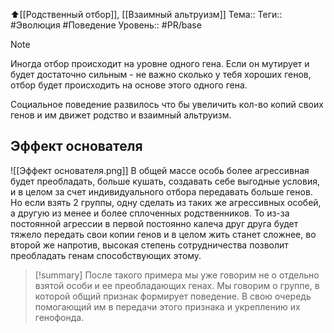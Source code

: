 ⬆️[[Родственный отбор]], [[Взаимный альтруизм]]
Тема:: 
Теги:: #Эволюция #Поведение
Уровень:: #PR/base 

>[!Note]
>Иногда отбор происходит на уровне одного гена. Если он мутирует и будет достаточно сильным - не важно сколько у тебя хороших генов, отбор будет происходить на основе этого одного гена.

Социальное поведение развилось что бы увеличить кол-во копий своих генов и им движет родство и взаимный альтруизм.
## Эффект основателя

![[Эффект основателя.png]]
В общей массе особь более агрессивная будет преобладать, больше кушать, создавать себе выгодные условия, и в целом за счет индивидуального отбора передавать больше генов. Но если взять 2 группы, одну сделать из таких же агрессивных особей, а другую из менее и более сплоченных родственников. То из-за постоянной агрессии в первой постоянно калеча друг друга будет тяжело передать свои копии генов и в целом жить станет сложнее, во второй же напротив, высокая степень сотрудничества позволит преобладать генам способствующих этому.

>[!summary]
>После такого примера мы уже говорим не о отдельно взятой особи и ее преобладающих генах. Мы говорим о группе, в которой общий признак формирует поведение. В свою очередь помогающий им в передачи этого признака и укреплению их генофонда.



